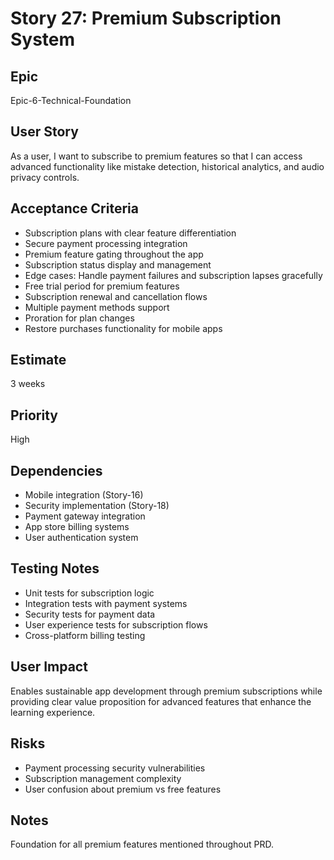 # Story 27: Premium Subscription System

## Epic
Epic-6-Technical-Foundation

## User Story
As a user, I want to subscribe to premium features so that I can access advanced functionality like mistake detection, historical analytics, and audio privacy controls.

## Acceptance Criteria
- Subscription plans with clear feature differentiation
- Secure payment processing integration
- Premium feature gating throughout the app
- Subscription status display and management
- Edge cases: Handle payment failures and subscription lapses gracefully
- Free trial period for premium features
- Subscription renewal and cancellation flows
- Multiple payment methods support
- Proration for plan changes
- Restore purchases functionality for mobile apps

## Estimate
3 weeks

## Priority
High

## Dependencies
- Mobile integration (Story-16)
- Security implementation (Story-18)
- Payment gateway integration
- App store billing systems
- User authentication system

## Testing Notes
- Unit tests for subscription logic
- Integration tests with payment systems
- Security tests for payment data
- User experience tests for subscription flows
- Cross-platform billing testing

## User Impact
Enables sustainable app development through premium subscriptions while providing clear value proposition for advanced features that enhance the learning experience.

## Risks
- Payment processing security vulnerabilities
- Subscription management complexity
- User confusion about premium vs free features

## Notes
Foundation for all premium features mentioned throughout PRD.
